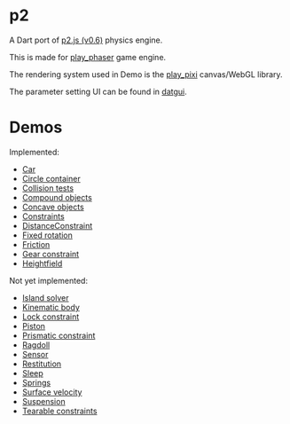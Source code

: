 p2
=========
A Dart port of [p2.js (v0.6)](https://github.com/schteppe/p2.js) physics engine.

This is made for [play_phaser](https://github.com/playif/play_phaser) game engine.

The rendering system used in Demo is the [play_pixi](https://github.com/playif/play_pixi) canvas/WebGL library.

The parameter setting UI can be found in [datgui](https://github.com/playif/datgui).

Demos
=========
Implemented:
* [Car](https://playif.github.io/p2_demo/car.html)
* [Circle container](https://playif.github.io/p2_demo/circles.html)
* [Collision tests](https://playif.github.io/p2_demo/collisions.html)
* [Compound objects](https://playif.github.io/p2_demo/compound.html)
* [Concave objects](https://playif.github.io/p2_demo/concave.html)
* [Constraints](https://playif.github.io/p2_demo/constraints.html)
* [DistanceConstraint](https://playif.github.io/p2_demo/distanceConstraint.html)
* [Fixed rotation](https://playif.github.io/p2_demo/fixedRotation.html)
* [Friction](https://playif.github.io/p2_demo/friction.html)
* [Gear constraint](https://playif.github.io/p2_demo/gearConstraint.html)
* [Heightfield](https://playif.github.io/p2_demo/heightfield.html)

Not yet implemented:
* [Island solver](http://schteppe.github.io/p2.js/demos/islandSolver.html)
* [Kinematic body](http://schteppe.github.io/p2.js/demos/kinematic.html)
* [Lock constraint](http://schteppe.github.io/p2.js/demos/lock.html)
* [Piston](http://schteppe.github.io/p2.js/demos/piston.html)
* [Prismatic constraint](http://schteppe.github.io/p2.js/demos/prismatic.html)
* [Ragdoll](http://schteppe.github.io/p2.js/demos/ragdoll.html)
* [Sensor](http://schteppe.github.io/p2.js/demos/removeSensor.html)
* [Restitution](http://schteppe.github.io/p2.js/demos/restitution.html)
* [Sleep](http://schteppe.github.io/p2.js/demos/sleep.html)
* [Springs](http://schteppe.github.io/p2.js/demos/springs.html)
* [Surface velocity](http://schteppe.github.io/p2.js/demos/surfaceVelocity.html)
* [Suspension](http://schteppe.github.io/p2.js/demos/suspension.html)
* [Tearable constraints](http://schteppe.github.io/p2.js/demos/tearable.html)
